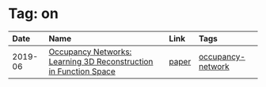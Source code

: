 



# Tag: on

|Date|Name|Link|Tags|
| :--- | :--- | :--- | :--- |
|2019-06|[Occupancy Networks: Learning 3D Reconstruction in Function Space](../notes/ON.md)|[paper](https://www.cvlibs.net/publications/Mescheder2019CVPR.pdf)|[occupancy-network](../tags/on.md)|
